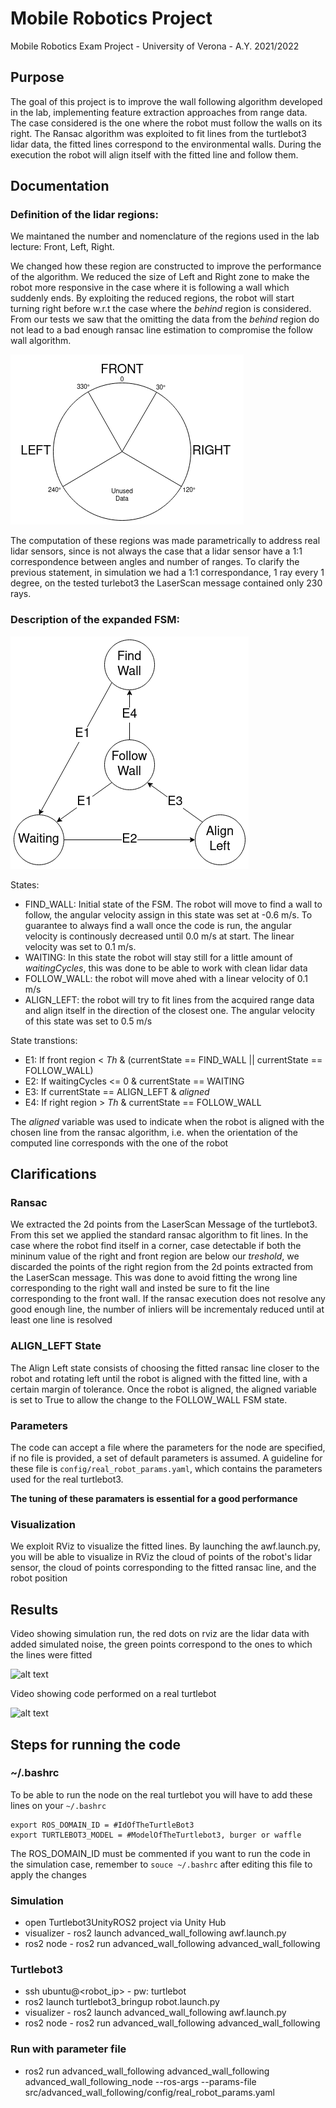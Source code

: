 # Mobile Robotics Project
Mobile Robotics Exam Project - University of Verona - A.Y. 2021/2022

## Purpose
The goal of this project is to improve the wall following algorithm developed in the lab, implementing feature extraction approaches from range data.
The case considered is the one where the robot must follow the walls on its right.
The Ransac algorithm was exploited to fit lines from the turtlebot3 lidar data, the fitted lines correspond to the environmental walls.
During the execution the robot will align itself with the fitted line and follow them.

## Documentation
### Definition of the lidar regions:

We maintaned the number and nomenclature of the regions used in the lab lecture: Front, Left, Right.

We changed how these region are constructed to improve the performance of the algorithm.
We reduced the size of Left and Right zone to make the robot more responsive in the case where it is following a wall which suddenly ends.
By exploiting the reduced regions, the robot will start turning right before w.r.t the case where the _behind_ region is considered.
From our tests we saw that the omitting  the data from the _behind_ region do not lead to a bad enough ransac line estimation to compromise the follow wall algorithm.

![alt text](/media/Mobile_Robotics_regions.drawio.png)

The computation of these regions was made parametrically to address real lidar sensors, since is not always the case that a lidar sensor have a 1:1 correspondence between angles and number of ranges. To clarify the previous statement, in simulation we had a 1:1 correspondance, 1 ray every 1 degree, on the tested turlebot3 the LaserScan message contained only 230 rays. 

### Description of the expanded FSM:

![alt text](/media/Mobile_robotics_FSM.drawio.png)

States:
* FIND_WALL: Initial state of the FSM. The robot will move to find a wall to follow, the angular velocity assign in this state was set at -0.6 m/s. To guarantee to always find a wall once the code is run, the angular velocity is continously decreased until 0.0 m/s at start. The linear velocity was set to 0.1 m/s.
* WAITING: In this state the robot will stay still for a little amount of _waitingCycles_, this was done to be able to work with clean lidar data
* FOLLOW_WALL: the robot will move ahed with a linear velocity of 0.1 m/s
* ALIGN_LEFT: the robot will try to fit lines from the acquired range data and align itself in the direction of the closest one. The angular velocity of this state was set to 0.5 m/s

State transtions:
* E1: If front region < _Th_ & (currentState == FIND_WALL || currentState == FOLLOW_WALL)
* E2: If waitingCycles <= 0 & currentState == WAITING
* E3: If currentState == ALIGN_LEFT & _aligned_
* E4: If right region > _Th_ & currentState == FOLLOW_WALL

The _aligned_ variable was used to indicate when the robot is aligned with the chosen line from the ransac algorithm, i.e. when the orientation of the computed line corresponds with the one of the robot

## Clarifications 
### Ransac
We extracted the 2d points from the LaserScan Message of the turtlebot3. From this set we applied the standard ransac algorithm to fit lines. 
In the case where the robot find itself in a corner, case detectable if both the mininum value of the right and front region are below our _treshold_, we discarded the points of the right region from the 2d points extracted from the LaserScan message. This was done to avoid fitting the wrong line corresponding to the right wall and insted be sure to fit the line corresponding to the front wall.
If the ransac execution does not resolve any good enough line, the number of inliers will be incrementaly reduced until at least one line is resolved

### ALIGN_LEFT State
The Align Left state consists of choosing the fitted ransac line closer to the robot and rotating left until the robot is aligned with the fitted line, with a certain margin of tolerance. Once the robot is aligned, the aligned variable is set to True to allow the change to the FOLLOW_WALL FSM state.

### Parameters
The code can accept a file where the parameters for the node are specified, if no file is provided, a set of default parameters is assumed.
A guideline for these file is `config/real_robot_params.yaml`, which contains the parameters used for the real turtlebot3.

**The tuning of these paramaters is essential for a good performance**

### Visualization
We exploit RViz to visualize the fitted lines.
By launching the awf.launch.py, you will be able to visualize in RViz the cloud of points of the robot's lidar sensor, the cloud of points corresponding to the fitted ransac line, and the robot position

## Results
Video showing simulation run, the red dots on rviz are the lidar data with added simulated noise, the green points correspond to the ones to which the lines were fitted 

![alt text](/media/simulation.gif)

Video showing code performed on a real turtlebot

![alt text](/media/real_robot_test.gif)

## Steps for running the code
### ~/.bashrc
To be able to run the node on the real turtlebot you will have to add these lines on your `~/.bashrc`

```
export ROS_DOMAIN_ID = #IdOfTheTurtleBot3
export TURTLEBOT3_MODEL = #ModelOfTheTurtlebot3, burger or waffle
```

The ROS_DOMAIN_ID must be commented if you want to run the code in the simulation case, remember to `souce ~/.bashrc` after editing this file to apply the changes

### Simulation
* open Turtlebot3UnityROS2 project via Unity Hub
* visualizer - ros2 launch advanced_wall_following awf.launch.py 
* ros2 node  - ros2 run advanced_wall_following advanced_wall_following 

### Turtlebot3
* ssh ubuntu@<robot_ip> - pw: turtlebot
* ros2 launch turtlebot3_bringup robot.launch.py
* visualizer - ros2 launch advanced_wall_following awf.launch.py 
* ros2 node  - ros2 run advanced_wall_following advanced_wall_following 

### Run with parameter file
* ros2 run advanced_wall_following advanced_wall_following advanced_wall_following_node --ros-args --params-file src/advanced_wall_following/config/real_robot_params.yaml
